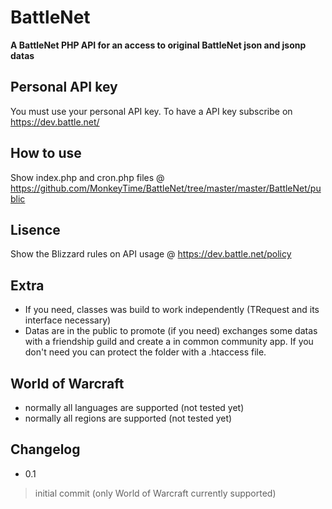 BattleNet
=========

**A BattleNet PHP API for an access to original BattleNet json and jsonp datas**

## Personal API key

You must use your personal API key. To have a API key subscribe on https://dev.battle.net/

## How to use 

Show index.php and cron.php files @ https://github.com/MonkeyTime/BattleNet/tree/master/master/BattleNet/public

## Lisence 

Show the Blizzard rules on API usage @ https://dev.battle.net/policy

## Extra

* If you need, classes was build to work independently (TRequest and its interface necessary)
* Datas are in the public to promote (if you need) exchanges some datas with a friendship guild and create a in common community app. If you don't need you can protect the folder with a .htaccess file. 

## World of Warcraft

* normally all languages are supported (not tested yet)
* normally all regions are supported (not tested yet)


## Changelog

* 0.1
> initial commit (only World of Warcraft currently supported)

